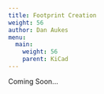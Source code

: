 ```yaml
---
title: Footprint Creation
weight: 56
author: Dan Aukes
menu:
  main:
    weight: 56
    parent: KiCad
---
```


Coming Soon...